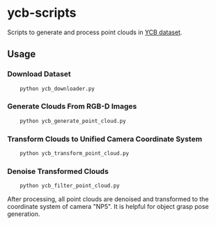 # ycb-scripts
Scripts to generate and process point clouds in [YCB dataset](http://www.ycbbenchmarks.com/).

## Usage

### Download Dataset
```bash
    python ycb_downloader.py
```

### Generate Clouds From RGB-D Images

```bash
    python ycb_generate_point_cloud.py
```

### Transform Clouds to Unified Camera Coordinate System
```bash
    python ycb_transform_point_cloud.py
```

### Denoise Transformed Clouds
```bash
    python ycb_filter_point_cloud.py
```

After processing, all point clouds are denoised and transformed to the coordinate system of camera "NP5". It is helpful for object grasp pose generation.
